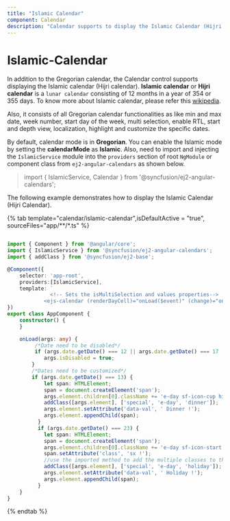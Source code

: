 ```yaml
---
title: "Islamic Calendar"
component: Calendar
description: "Calendar supports to display the Islamic Calendar (Hijri Calendar)."
---
```


# Islamic-Calendar

In addition to the Gregorian calendar, the Calendar control supports displaying the Islamic calendar (Hijri calendar). **Islamic calendar** or **Hijri calendar** is a `lunar calendar` consisting of 12 months in a year of 354 or 355 days. To know more about Islamic calendar, please refer this [wikipedia](https://en.wikipedia.org/wiki/Islamic_calendar).

Also, it consists of all Gregorian calendar functionalities as like min and max date, week number, start day of the week, multi selection, enable RTL, start and depth view, localization, highlight and customize the specific dates.

By default, calendar mode is in **Gregorian**. You can enable the Islamic mode by setting the **calendarMode** as **Islamic**. Also, need to import and injecting the `IslamicService` module into the `providers` section of root `NgModule` or component class from `ej2-angular-calendars` as shown below.

> import { IslamicService, Calendar } from '@syncfusion/ej2-angular-calendars';

The following example demonstrates how to display the Islamic Calendar (Hijri Calendar).

{% tab template="calendar/islamic-calendar",isDefaultActive = "true", sourceFiles="app/**/*.ts" %}

```typescript

import { Component } from '@angular/core';
import { IslamicService } from '@syncfusion/ej2-angular-calendars';
import { addClass } from '@syncfusion/ej2-base';

@Component({
    selector: 'app-root',
    providers:[IslamicService],
    template: `
              <!-- Sets the isMultiSelection and values properties-->
            <ejs-calendar (renderDayCell)="onLoad($event)" (change)="onValueChange($event)" calendarMode='Islamic' class='e-customStyle'></ejs-calendar>`
})
export class AppComponent {
    constructor() {
    }

    onLoad(args: any) {
         /*Date need to be disabled*/
         if (args.date.getDate() === 12 || args.date.getDate() === 17 || args.date.getDate() === 22) {
            args.isDisabled = true;
        }
        /*Dates need to be customized*/
        if (args.date.getDate() === 13) {
            let span: HTMLElement;
            span = document.createElement('span');
            args.element.children[0].className += 'e-day sf-icon-cup highlight';
            addClass([args.element], ['special', 'e-day', 'dinner']);
            args.element.setAttribute('data-val', ' Dinner !');
            args.element.appendChild(span);
          }
          if (args.date.getDate() === 23) {
            let span: HTMLElement;
            span = document.createElement('span');
            args.element.children[0].className += 'e-day sf-icon-start highlight';
            span.setAttribute('class', 'sx !');
            //use the imported method to add the multiple classes to the given element
            addClass([args.element], ['special', 'e-day', 'holiday']);
            args.element.setAttribute('data-val', ' Holiday !');
            args.element.appendChild(span);
          }
    }
}

```

{% endtab %}